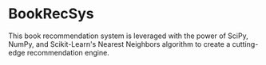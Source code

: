 # BookRecSys
This book recommendation system is leveraged with the power of SciPy, NumPy, and Scikit-Learn's Nearest Neighbors algorithm to create a cutting-edge recommendation engine.
